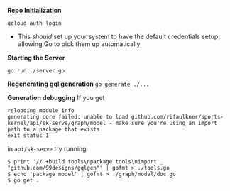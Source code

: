
**Repo Initialization**

`gcloud auth login`
- This *should* set up your system to have the default credentials setup, allowing Go to pick them up automatically

**Starting the Server**

`go run ./server.go`

**Regenerating gql generation**
`go generate ./...`

**Generation debugging**
If you get 
```
reloading module info
generating core failed: unable to load github.com/rifaulkner/sports-kernel/api/sk-serve/graph/model - make sure you're using an import path to a package that exists
exit status 1
```

in `api/sk-serve` try running 
```
$ print '// +build tools\npackage tools\nimport _ "github.com/99designs/gqlgen"' | gofmt > ./tools.go
$ echo 'package model' | gofmt > ./graph/model/doc.go
$ go get .
```